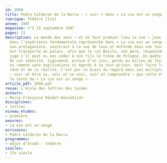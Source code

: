 ```yaml
---
id: 2804
title: Pedro Calderon de la Barca : « voir » dans « La vie est un songe » 
rubrique: Théâtre [1re]
annee: 1997
magazine: n°2 15 septembre 1997
pages: 13
description: Le monde des sens – et en tout premier lieu la vue – joue un rôle primordial
  dans l’expérience fondamentale représentée dans « La vie est un songe ». Sigismond,
  son protagoniste, soustrait à la vue de tous et enfermé dans une tour dès sa naissance,
  est transporté au palais, afin que le roi Basile, son père, responsable de son enfermement,
  juge s’il peut ou non céder à son fils le trône de Pologne. En quête perpétuelle
  de son identité, Sigismond, prince d’un jour, perdu au milieu du faste de la cour
  ou ramené sans explications ni égards à sa tour-prison, doit faire le départ du
  rêve et de la réalité. C’est par ce biais du regard dans ses multiples implications
  – voir et être vu, voir et se voir, voir et comprendre – que cette étude entre dans
  le texte de « La vie est un songe ».
article_pdf: 2804.pdf
revue: L’école des lettres des lycées
auteurs:
- Marie-Françoise Déodat-Kessedjian
disciplines:
- lettres
niveau_etudes:
- première
oeuvres:
- La vie est un songe
ecrivains:
- Pedro Calderon de la Barca
programmes:
- objet d’étude - théâtre
siecles:
- 17e siècle
---
```

